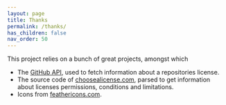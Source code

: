 ```yaml
---
layout: page
title: Thanks
permalink: /thanks/
has_children: false
nav_order: 50
---
```


This project relies on a bunch of great projects, amongst which

* The [GitHub API](https://docs.github.com/en/rest), used to fetch information about a repositories license.
* The source code of [choosealicense.com](https://choosealicense.com), parsed to get information about 
licenses permissions, conditions and limitations. 
* Icons from [feathericons.com](https://feathericons.com/).